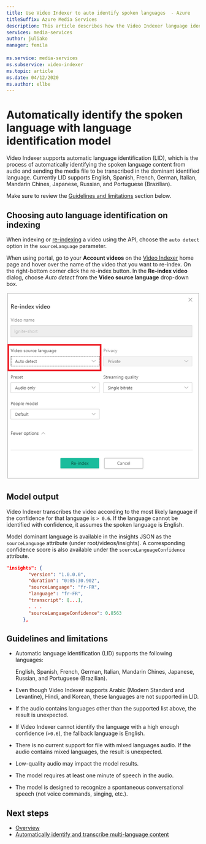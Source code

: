 ```yaml
---
title: Use Video Indexer to auto identify spoken languages  - Azure
titleSuffix: Azure Media Services
description: This article describes how the Video Indexer language identification model is used to automatically identifying the spoken language in a video.
services: media-services
author: juliako
manager: femila

ms.service: media-services
ms.subservice: video-indexer
ms.topic: article
ms.date: 04/12/2020
ms.author: ellbe
---
```


# Automatically identify the spoken language with language identification model

Video Indexer supports automatic language identification (LID), which is the process of automatically identifying the spoken language content from audio and sending the media file to be transcribed in the dominant identified language. Currently LID supports English, Spanish, French, German, Italian, Mandarin Chines, Japanese, Russian, and Portuguese (Brazilian). 

Make sure to review the [Guidelines and limitations](#guidelines-and-limitations) section below.

## Choosing auto language identification on indexing

When indexing or [re-indexing](https://api-portal.videoindexer.ai/docs/services/operations/operations/Re-Index-Video?) a video using the API, choose the `auto detect` option in the `sourceLanguage` parameter.

When using portal, go to your **Account videos** on the [Video Indexer](https://www.videoindexer.ai/) home page and hover over the name of the video that you want to re-index. On the right-bottom corner click the re-index button. In the **Re-index video** dialog, choose *Auto detect* from the **Video source language** drop-down box.

![auto detect](./media/language-identification-model/auto-detect.png)

## Model output

Video Indexer transcribes the video according to the most likely language if the confidence for that language is `> 0.6`. If the language cannot be identified with confidence, it assumes the spoken language is English. 

Model dominant language is available in the insights JSON as the `sourceLanguage` attribute (under root/videos/insights). A corresponding confidence score is also available under the `sourceLanguageConfidence` attribute.

```json
"insights": {
        "version": "1.0.0.0",
        "duration": "0:05:30.902",
        "sourceLanguage": "fr-FR",
        "language": "fr-FR",
        "transcript": [...],
        . . .
        "sourceLanguageConfidence": 0.8563
      },
```

## Guidelines and limitations

* Automatic language identification (LID) supports the following languages: 

    English, Spanish, French, German, Italian, Mandarin Chines, Japanese, Russian, and Portuguese (Brazilian).
* Even though Video Indexer supports Arabic (Modern Standard and Levantine), Hindi, and Korean, these languages are not supported in LID.
* If the audio contains languages other than the supported list above, the result is unexpected.
* If Video Indexer cannot identify the language with a high enough confidence (`>0.6`), the fallback language is English.
* There is no current support for file with mixed languages audio. If the audio contains mixed languages, the result is unexpected. 
* Low-quality audio may impact the model results.
* The model requires at least one minute of speech in the audio.
* The model is designed to recognize a spontaneous conversational speech (not voice commands, singing, etc.).

## Next steps

* [Overview](video-indexer-overview.md)
* [Automatically identify and transcribe multi-language content](multi-language-identification-transcription.md)
